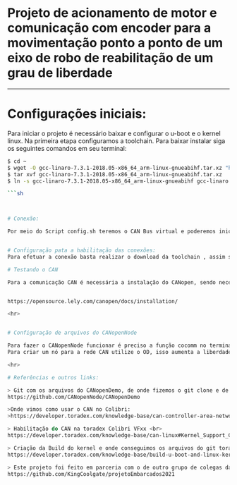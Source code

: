 # Projeto de acionamento de motor e comunicação com encoder para a movimentação ponto a ponto de um eixo de robo de reabilitação de um grau de liberdade

<hr>

# Configurações iniciais:

Para iniciar o projeto é necessário baixar e configurar o u-boot e o kernel linux.
Na primeira etapa configuramos a toolchain.
Para baixar instalar siga os seguintes comandos em seu terminal:

```sh
$ cd ~
$ wget -O gcc-linaro-7.3.1-2018.05-x86_64_arm-linux-gnueabihf.tar.xz "https://releases.linaro.org/components/toolchain/binaries/7.3-2018.05/arm-linux-gnueabihf/gcc-linaro-7.3.1-2018.05-x86_64_arm-linux-gnueabihf.tar.xz"
$ tar xvf gcc-linaro-7.3.1-2018.05-x86_64_arm-linux-gnueabihf.tar.xz
$ ln -s gcc-linaro-7.3.1-2018.05-x86_64_arm-linux-gnueabihf gcc-linaro

```sh



# Conexão:

Por meio do Script config.sh teremos o CAN Bus virtual e poderemos inicializar os 3 nós para o uso do comando cocomm. As threads foram utilizadas para permitir a comunicação e é possível integrar os scripts que usam essas threads aos códigos em C.


# Configuração pata a habilitação das conexões:
Para efetuar a conexão basta realizar o download da toolchain , assim será possível compilar no formato do colibri. Em seguida é necessário baixar e editar os arquivos a serem compilados e definir o Kernel.

# Testando o CAN

Para a comunicação CAN é necessária a instalação do CANopen, sendo necessário rodar em pelo menos 4 terminais diferentes. cada terminal com uma função. O terminal 1 para a função de comuniação, o trminal 2 para a criação do nó master, o terminal 3 para o nó servo e o terminal 4 para a transferência de comandos via cocomm. Para instalar basta acessar o lin a seguir:


https://opensource.lely.com/canopen/docs/installation/

<hr>


# Configuração de arquivos do CANopenNode

Para fazer o CANopenNode funcionar é preciso a função cocomm no terminal  como segue abaixo:
Para criar um nó para a rede CAN utilize o OD, isso aumenta a liberdade para as capacidades dos nós. Depois disso, altere os valores dos parâmetros de comunicação PDO e os de mapeamento PDO.  valores 1400(4) e 1800(4) seguido de 1600(4) e 1A00(4) respectivamente. 

<hr>

# Referências e outros links:

> Git com os arquivos do CANopenDemo, de onde fizemos o git clone e de onde baseamos este projeto:
https://github.com/CANopenNode/CANopenDemo

>Onde vimos como usar o CAN no Colibri:
>https://developer.toradex.com/knowledge-base/can-controller-area-network-on-colibri-module#CAN_on_Colibri_VFxx

> Habilitação do CAN na toradex Colibri VFxx <br>
https://developer.toradex.com/knowledge-base/can-linux#Kernel_Support_Colibri_VFxx

> Criação da Build do kernel e onde conseguimos os arquivos do git toradex <br>
https://developer.toradex.com/knowledge-base/build-u-boot-and-linux-kernel-from-source-code

> Este projeto foi feito em parceria com o de outro grupo de colegas da turma =D
https://github.com/KingCoolgate/projetoEmbarcados2021
